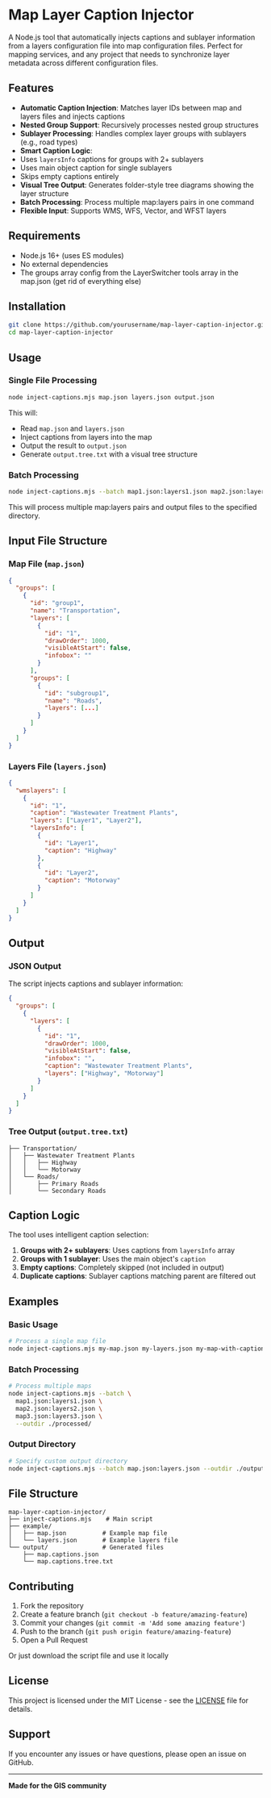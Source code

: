 # Map Layer Caption Injector

A Node.js tool that automatically injects captions and sublayer information from a layers configuration file into map configuration files. Perfect for mapping services, and any project that needs to synchronize layer metadata across different configuration files.

## Features

-  **Automatic Caption Injection**: Matches layer IDs between map and layers files and injects captions
-  **Nested Group Support**: Recursively processes nested group structures
-  **Sublayer Processing**: Handles complex layer groups with sublayers (e.g., road types)
-  **Smart Caption Logic**:
  - Uses `layersInfo` captions for groups with 2+ sublayers
  - Uses main object caption for single sublayers
  - Skips empty captions entirely
-  **Visual Tree Output**: Generates folder-style tree diagrams showing the layer structure
-  **Batch Processing**: Process multiple map:layers pairs in one command
-  **Flexible Input**: Supports WMS, WFS, Vector, and WFST layers

## Requirements

- Node.js 16+ (uses ES modules)
- No external dependencies
- The groups array config from the LayerSwitcher tools array in the map.json (get rid of everything else)

## Installation

```bash
git clone https://github.com/yourusername/map-layer-caption-injector.git
cd map-layer-caption-injector
```

## Usage

### Single File Processing

```bash
node inject-captions.mjs map.json layers.json output.json
```

This will:

- Read `map.json` and `layers.json`
- Inject captions from layers into the map
- Output the result to `output.json`
- Generate `output.tree.txt` with a visual tree structure

### Batch Processing

```bash
node inject-captions.mjs --batch map1.json:layers1.json map2.json:layers2.json --outdir ./output/
```

This will process multiple map:layers pairs and output files to the specified directory.

## Input File Structure

### Map File (`map.json`)

```json
{
  "groups": [
    {
      "id": "group1",
      "name": "Transportation",
      "layers": [
        {
          "id": "1",
          "drawOrder": 1000,
          "visibleAtStart": false,
          "infobox": ""
        }
      ],
      "groups": [
        {
          "id": "subgroup1",
          "name": "Roads",
          "layers": [...]
        }
      ]
    }
  ]
}
```

### Layers File (`layers.json`)

```json
{
  "wmslayers": [
    {
      "id": "1",
      "caption": "Wastewater Treatment Plants",
      "layers": ["Layer1", "Layer2"],
      "layersInfo": [
        {
          "id": "Layer1",
          "caption": "Highway"
        },
        {
          "id": "Layer2",
          "caption": "Motorway"
        }
      ]
    }
  ]
}
```

## Output

### JSON Output

The script injects captions and sublayer information:

```json
{
  "groups": [
    {
      "layers": [
        {
          "id": "1",
          "drawOrder": 1000,
          "visibleAtStart": false,
          "infobox": "",
          "caption": "Wastewater Treatment Plants",
          "layers": ["Highway", "Motorway"]
        }
      ]
    }
  ]
}
```

### Tree Output (`output.tree.txt`)

```
├── Transportation/
│   ├── Wastewater Treatment Plants
│   │   ├── Highway
│   │   └── Motorway
│   └── Roads/
│       ├── Primary Roads
│       └── Secondary Roads
```

## Caption Logic

The tool uses intelligent caption selection:

1. **Groups with 2+ sublayers**: Uses captions from `layersInfo` array
2. **Groups with 1 sublayer**: Uses the main object's `caption`
3. **Empty captions**: Completely skipped (not included in output)
4. **Duplicate captions**: Sublayer captions matching parent are filtered out

## Examples

### Basic Usage

```bash
# Process a single map file
node inject-captions.mjs my-map.json my-layers.json my-map-with-captions.json
```

### Batch Processing

```bash
# Process multiple maps
node inject-captions.mjs --batch \
  map1.json:layers1.json \
  map2.json:layers2.json \
  map3.json:layers3.json \
  --outdir ./processed/
```

### Output Directory

```bash
# Specify custom output directory
node inject-captions.mjs --batch map.json:layers.json --outdir ./output/
```

## File Structure

```
map-layer-caption-injector/
├── inject-captions.mjs    # Main script
├── example/
│   ├── map.json          # Example map file
│   └── layers.json       # Example layers file
└── output/               # Generated files
    ├── map.captions.json
    └── map.captions.tree.txt
```

## Contributing

1. Fork the repository
2. Create a feature branch (`git checkout -b feature/amazing-feature`)
3. Commit your changes (`git commit -m 'Add some amazing feature'`)
4. Push to the branch (`git push origin feature/amazing-feature`)
5. Open a Pull Request

Or just download the script file and use it locally

## License

This project is licensed under the MIT License - see the [LICENSE](LICENSE) file for details.

## Support

If you encounter any issues or have questions, please open an issue on GitHub.

---

**Made for the GIS community**
